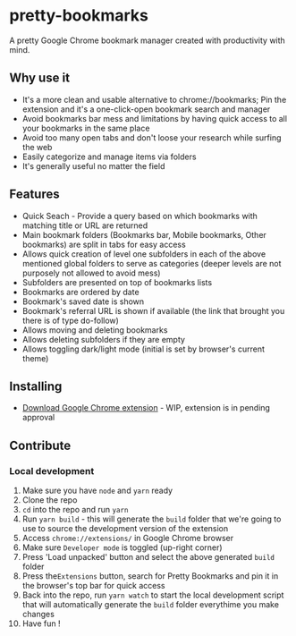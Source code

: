 # pretty-bookmarks

A pretty Google Chrome bookmark manager created with productivity with mind.

## Why use it

- It's a more clean and usable alternative to chrome://bookmarks; Pin the extension and it's a one-click-open bookmark search and manager
- Avoid bookmarks bar mess and limitations by having quick access to all your bookmarks in the same place
- Avoid too many open tabs and don't loose your research while surfing the web
- Easily categorize and manage items via folders
- It's generally useful no matter the field

## Features

- Quick Seach - Provide a query based on which bookmarks with matching title or URL are returned
- Main bookmark folders (Bookmarks bar, Mobile bookmarks, Other bookmarks) are split in tabs for easy access
- Allows quick creation of level one subfolders in each of the above mentioned global folders to serve as categories (deeper levels are not purposely not allowed to avoid mess)
- Subfolders are presented on top of bookmarks lists
- Bookmarks are ordered by date
- Bookmark's saved date is shown
- Bookmark's referral URL is shown if available (the link that brought you there is of type do-follow)
- Allows moving and deleting bookmarks
- Allows deleting subfolders if they are empty
- Allows toggling dark/light mode (initial is set by browser's current theme)

## Installing

- [Download Google Chrome extension](https://www.google.com) - WIP, extension is in pending approval

## Contribute

### Local development

1. Make sure you have `node` and `yarn` ready
2. Clone the repo
3. `cd` into the repo and run `yarn`
4. Run `yarn build` - this will generate the `build` folder that we're going to use to source the development version of the extension
5. Access `chrome://extensions/` in Google Chrome browser
6. Make sure `Developer mode` is toggled (up-right corner)
7. Press 'Load unpacked' button and select the above generated `build` folder
8. Press the`Extensions` button, search for Pretty Bookmarks and pin it in the browser's top bar for quick access
9. Back into the repo, run `yarn watch` to start the local development script that will automatically generate the `build` folder everythime you make changes
10. Have fun !
